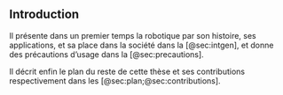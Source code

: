 ## Introduction

Il présente dans un premier temps la robotique par son histoire, ses applications, et sa place dans la société dans la
[@sec:intgen], et donne des précautions d’usage dans la [@sec:precautions].

Il décrit enfin le plan du reste de cette thèse et ses contributions respectivement dans les
[@sec:plan;@sec:contributions].
